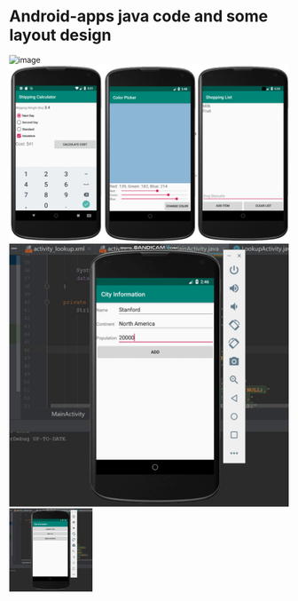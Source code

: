 # Android-apps java code and some layout design
![image](https://github.com/haoli94/Android-apps/blob/master/AITetris.gif)
![image](https://github.com/haoli94/Android-apps/blob/master/UI1.png)
![image](https://github.com/haoli94/Android-apps/blob/master/Android%20DataBase.gif)
<img width="150" height="150" src="https://github.com/haoli94/Android-apps/blob/master/Android%20DataBase%20LookUp.gif"/>
